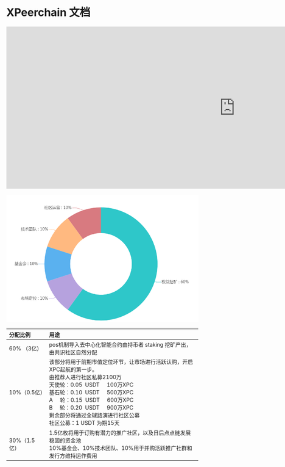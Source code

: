 # XPeerchain 文档

<iframe height=425 width=1200 src='http://player.youku.com/embed/XNDI5NzUxNDY3Ng==' frameborder=0 'allowfullscreen'></iframe>

![XPC分配](assets/images/index_1.png)

| 分配比例   | 用途   | 
|:----|:----|
| 60% （3亿）   | pos机制导入去中心化智能合约由持币者 staking 挖矿产出，由共识社区自然分配   | 
| 10%（0.5亿）   | 该部分将用于前期市值定位环节，让市场进行活跃认购，开启XPC起航的第一步。<br>由推荐人进行社区私募2100万<br>天使轮：0.05  USDT     100万XPC<br>基石轮：0.10  USDT     500万XPC<br>A     轮：0.15  USDT     600万XPC<br>B     轮：0.20  USDT     900万XPC<br>剩余部分将通过全球路演进行社区公募<br>社区公募：1 USDT  为期15天   | 
| 30%（1.5 亿）   | 1.5亿枚将用于订购有潜力的推广社区，以及日后点点链发展稳固的资金池<br>10%基金会、10%技术团队、10%用于并购活跃推广社群和发行方维持运作费用   | 
